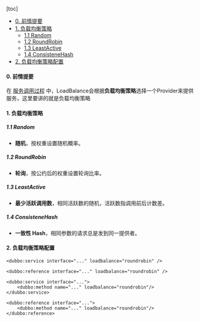 [toc]

- [0. 前情提要](#0-前情提要)
- [1. 负载均衡策略](#1-负载均衡策略)
  - [1.1 Random](#11-random)
  - [1.2 RoundRobin](#12-roundrobin)
  - [1.3 LeastActive](#13-leastactive)
  - [1.4 ConsisteneHash](#14-consistenehash)
- [2. 负载均衡策略配置](#2-负载均衡策略配置)



#### 0. 前情提要

在 [服务调用过程](3.1服务调用过程.md) 中，LoadBalance会根据**负载均衡策略**选择一个Provider来提供服务，这里要讲的就是负载均衡策略



#### 1. 负载均衡策略

##### 1.1 Random

- **随机**，按权重设置随机概率。

##### 1.2 RoundRobin

- **轮询**，按公约后的权重设置轮询比率。

##### 1.3 LeastActive

- **最少活跃调用数**，相同活跃数的随机，活跃数指调用前后计数差。

##### 1.4 ConsisteneHash

- **一致性 Hash**，相同参数的请求总是发到同一提供者。



#### 2. 负载均衡策略配置

```
<dubbo:service interface="..." loadbalance="roundrobin" />

<dubbo:reference interface="..." loadbalance="roundrobin" />

<dubbo:service interface="...">
    <dubbo:method name="..." loadbalance="roundrobin"/>
</dubbo:service>

<dubbo:reference interface="...">
    <dubbo:method name="..." loadbalance="roundrobin"/>
</dubbo:reference>
```

